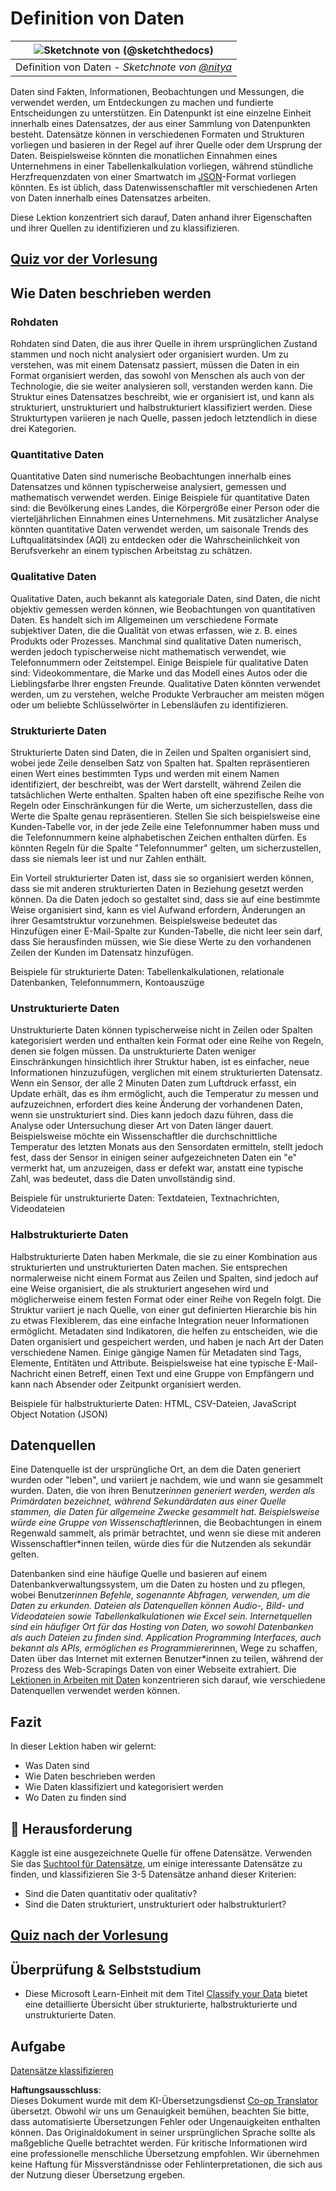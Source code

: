 <!--
CO_OP_TRANSLATOR_METADATA:
{
  "original_hash": "356d12cffc3125db133a2d27b827a745",
  "translation_date": "2025-08-24T21:33:25+00:00",
  "source_file": "1-Introduction/03-defining-data/README.md",
  "language_code": "de"
}
-->
# Definition von Daten

|![ Sketchnote von [(@sketchthedocs)](https://sketchthedocs.dev) ](../../sketchnotes/03-DefiningData.png)|
|:---:|
|Definition von Daten - _Sketchnote von [@nitya](https://twitter.com/nitya)_ |

Daten sind Fakten, Informationen, Beobachtungen und Messungen, die verwendet werden, um Entdeckungen zu machen und fundierte Entscheidungen zu unterstützen. Ein Datenpunkt ist eine einzelne Einheit innerhalb eines Datensatzes, der aus einer Sammlung von Datenpunkten besteht. Datensätze können in verschiedenen Formaten und Strukturen vorliegen und basieren in der Regel auf ihrer Quelle oder dem Ursprung der Daten. Beispielsweise könnten die monatlichen Einnahmen eines Unternehmens in einer Tabellenkalkulation vorliegen, während stündliche Herzfrequenzdaten von einer Smartwatch im [JSON](https://stackoverflow.com/a/383699)-Format vorliegen könnten. Es ist üblich, dass Datenwissenschaftler mit verschiedenen Arten von Daten innerhalb eines Datensatzes arbeiten.

Diese Lektion konzentriert sich darauf, Daten anhand ihrer Eigenschaften und ihrer Quellen zu identifizieren und zu klassifizieren.

## [Quiz vor der Vorlesung](https://purple-hill-04aebfb03.1.azurestaticapps.net/quiz/4)

## Wie Daten beschrieben werden

### Rohdaten
Rohdaten sind Daten, die aus ihrer Quelle in ihrem ursprünglichen Zustand stammen und noch nicht analysiert oder organisiert wurden. Um zu verstehen, was mit einem Datensatz passiert, müssen die Daten in ein Format organisiert werden, das sowohl von Menschen als auch von der Technologie, die sie weiter analysieren soll, verstanden werden kann. Die Struktur eines Datensatzes beschreibt, wie er organisiert ist, und kann als strukturiert, unstrukturiert und halbstrukturiert klassifiziert werden. Diese Strukturtypen variieren je nach Quelle, passen jedoch letztendlich in diese drei Kategorien.

### Quantitative Daten
Quantitative Daten sind numerische Beobachtungen innerhalb eines Datensatzes und können typischerweise analysiert, gemessen und mathematisch verwendet werden. Einige Beispiele für quantitative Daten sind: die Bevölkerung eines Landes, die Körpergröße einer Person oder die vierteljährlichen Einnahmen eines Unternehmens. Mit zusätzlicher Analyse könnten quantitative Daten verwendet werden, um saisonale Trends des Luftqualitätsindex (AQI) zu entdecken oder die Wahrscheinlichkeit von Berufsverkehr an einem typischen Arbeitstag zu schätzen.

### Qualitative Daten
Qualitative Daten, auch bekannt als kategoriale Daten, sind Daten, die nicht objektiv gemessen werden können, wie Beobachtungen von quantitativen Daten. Es handelt sich im Allgemeinen um verschiedene Formate subjektiver Daten, die die Qualität von etwas erfassen, wie z. B. eines Produkts oder Prozesses. Manchmal sind qualitative Daten numerisch, werden jedoch typischerweise nicht mathematisch verwendet, wie Telefonnummern oder Zeitstempel. Einige Beispiele für qualitative Daten sind: Videokommentare, die Marke und das Modell eines Autos oder die Lieblingsfarbe Ihrer engsten Freunde. Qualitative Daten könnten verwendet werden, um zu verstehen, welche Produkte Verbraucher am meisten mögen oder um beliebte Schlüsselwörter in Lebensläufen zu identifizieren.

### Strukturierte Daten
Strukturierte Daten sind Daten, die in Zeilen und Spalten organisiert sind, wobei jede Zeile denselben Satz von Spalten hat. Spalten repräsentieren einen Wert eines bestimmten Typs und werden mit einem Namen identifiziert, der beschreibt, was der Wert darstellt, während Zeilen die tatsächlichen Werte enthalten. Spalten haben oft eine spezifische Reihe von Regeln oder Einschränkungen für die Werte, um sicherzustellen, dass die Werte die Spalte genau repräsentieren. Stellen Sie sich beispielsweise eine Kunden-Tabelle vor, in der jede Zeile eine Telefonnummer haben muss und die Telefonnummern keine alphabetischen Zeichen enthalten dürfen. Es könnten Regeln für die Spalte "Telefonnummer" gelten, um sicherzustellen, dass sie niemals leer ist und nur Zahlen enthält.

Ein Vorteil strukturierter Daten ist, dass sie so organisiert werden können, dass sie mit anderen strukturierten Daten in Beziehung gesetzt werden können. Da die Daten jedoch so gestaltet sind, dass sie auf eine bestimmte Weise organisiert sind, kann es viel Aufwand erfordern, Änderungen an ihrer Gesamtstruktur vorzunehmen. Beispielsweise bedeutet das Hinzufügen einer E-Mail-Spalte zur Kunden-Tabelle, die nicht leer sein darf, dass Sie herausfinden müssen, wie Sie diese Werte zu den vorhandenen Zeilen der Kunden im Datensatz hinzufügen.

Beispiele für strukturierte Daten: Tabellenkalkulationen, relationale Datenbanken, Telefonnummern, Kontoauszüge

### Unstrukturierte Daten
Unstrukturierte Daten können typischerweise nicht in Zeilen oder Spalten kategorisiert werden und enthalten kein Format oder eine Reihe von Regeln, denen sie folgen müssen. Da unstrukturierte Daten weniger Einschränkungen hinsichtlich ihrer Struktur haben, ist es einfacher, neue Informationen hinzuzufügen, verglichen mit einem strukturierten Datensatz. Wenn ein Sensor, der alle 2 Minuten Daten zum Luftdruck erfasst, ein Update erhält, das es ihm ermöglicht, auch die Temperatur zu messen und aufzuzeichnen, erfordert dies keine Änderung der vorhandenen Daten, wenn sie unstrukturiert sind. Dies kann jedoch dazu führen, dass die Analyse oder Untersuchung dieser Art von Daten länger dauert. Beispielsweise möchte ein Wissenschaftler die durchschnittliche Temperatur des letzten Monats aus den Sensordaten ermitteln, stellt jedoch fest, dass der Sensor in einigen seiner aufgezeichneten Daten ein "e" vermerkt hat, um anzuzeigen, dass er defekt war, anstatt eine typische Zahl, was bedeutet, dass die Daten unvollständig sind.

Beispiele für unstrukturierte Daten: Textdateien, Textnachrichten, Videodateien

### Halbstrukturierte Daten
Halbstrukturierte Daten haben Merkmale, die sie zu einer Kombination aus strukturierten und unstrukturierten Daten machen. Sie entsprechen normalerweise nicht einem Format aus Zeilen und Spalten, sind jedoch auf eine Weise organisiert, die als strukturiert angesehen wird und möglicherweise einem festen Format oder einer Reihe von Regeln folgt. Die Struktur variiert je nach Quelle, von einer gut definierten Hierarchie bis hin zu etwas Flexiblerem, das eine einfache Integration neuer Informationen ermöglicht. Metadaten sind Indikatoren, die helfen zu entscheiden, wie die Daten organisiert und gespeichert werden, und haben je nach Art der Daten verschiedene Namen. Einige gängige Namen für Metadaten sind Tags, Elemente, Entitäten und Attribute. Beispielsweise hat eine typische E-Mail-Nachricht einen Betreff, einen Text und eine Gruppe von Empfängern und kann nach Absender oder Zeitpunkt organisiert werden.

Beispiele für halbstrukturierte Daten: HTML, CSV-Dateien, JavaScript Object Notation (JSON)

## Datenquellen

Eine Datenquelle ist der ursprüngliche Ort, an dem die Daten generiert wurden oder "leben", und variiert je nachdem, wie und wann sie gesammelt wurden. Daten, die von ihren Benutzer*innen generiert werden, werden als Primärdaten bezeichnet, während Sekundärdaten aus einer Quelle stammen, die Daten für allgemeine Zwecke gesammelt hat. Beispielsweise würde eine Gruppe von Wissenschaftler*innen, die Beobachtungen in einem Regenwald sammelt, als primär betrachtet, und wenn sie diese mit anderen Wissenschaftler*innen teilen, würde dies für die Nutzenden als sekundär gelten.

Datenbanken sind eine häufige Quelle und basieren auf einem Datenbankverwaltungssystem, um die Daten zu hosten und zu pflegen, wobei Benutzer*innen Befehle, sogenannte Abfragen, verwenden, um die Daten zu erkunden. Dateien als Datenquellen können Audio-, Bild- und Videodateien sowie Tabellenkalkulationen wie Excel sein. Internetquellen sind ein häufiger Ort für das Hosting von Daten, wo sowohl Datenbanken als auch Dateien zu finden sind. Application Programming Interfaces, auch bekannt als APIs, ermöglichen es Programmierer*innen, Wege zu schaffen, Daten über das Internet mit externen Benutzer*innen zu teilen, während der Prozess des Web-Scrapings Daten von einer Webseite extrahiert. Die [Lektionen in Arbeiten mit Daten](../../../../../../../../../2-Working-With-Data) konzentrieren sich darauf, wie verschiedene Datenquellen verwendet werden können.

## Fazit

In dieser Lektion haben wir gelernt:

- Was Daten sind
- Wie Daten beschrieben werden
- Wie Daten klassifiziert und kategorisiert werden
- Wo Daten zu finden sind

## 🚀 Herausforderung

Kaggle ist eine ausgezeichnete Quelle für offene Datensätze. Verwenden Sie das [Suchtool für Datensätze](https://www.kaggle.com/datasets), um einige interessante Datensätze zu finden, und klassifizieren Sie 3-5 Datensätze anhand dieser Kriterien:

- Sind die Daten quantitativ oder qualitativ?
- Sind die Daten strukturiert, unstrukturiert oder halbstrukturiert?

## [Quiz nach der Vorlesung](https://purple-hill-04aebfb03.1.azurestaticapps.net/quiz/5)

## Überprüfung & Selbststudium

- Diese Microsoft Learn-Einheit mit dem Titel [Classify your Data](https://docs.microsoft.com/en-us/learn/modules/choose-storage-approach-in-azure/2-classify-data) bietet eine detaillierte Übersicht über strukturierte, halbstrukturierte und unstrukturierte Daten.

## Aufgabe

[Datensätze klassifizieren](assignment.md)

**Haftungsausschluss**:  
Dieses Dokument wurde mit dem KI-Übersetzungsdienst [Co-op Translator](https://github.com/Azure/co-op-translator) übersetzt. Obwohl wir uns um Genauigkeit bemühen, beachten Sie bitte, dass automatisierte Übersetzungen Fehler oder Ungenauigkeiten enthalten können. Das Originaldokument in seiner ursprünglichen Sprache sollte als maßgebliche Quelle betrachtet werden. Für kritische Informationen wird eine professionelle menschliche Übersetzung empfohlen. Wir übernehmen keine Haftung für Missverständnisse oder Fehlinterpretationen, die sich aus der Nutzung dieser Übersetzung ergeben.